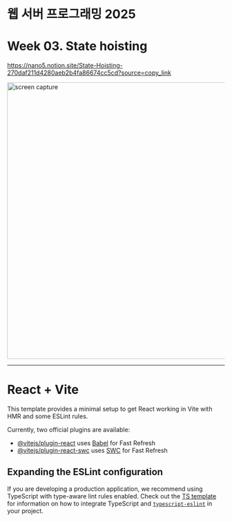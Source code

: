 # 웹 서버 프로그래밍 2025

# Week 03. State hoisting

https://nano5.notion.site/State-Hoisting-270daf211d4280aeb2b4fa86674cc5cd?source=copy_link

<img width="640" alt="screen capture" src="https://github.com/user-attachments/assets/b97ed985-c6e8-4a31-9559-5a14df5d15f5" />

---

# React + Vite

This template provides a minimal setup to get React working in Vite with HMR and some ESLint rules.

Currently, two official plugins are available:

- [@vitejs/plugin-react](https://github.com/vitejs/vite-plugin-react/blob/main/packages/plugin-react) uses [Babel](https://babeljs.io/) for Fast Refresh
- [@vitejs/plugin-react-swc](https://github.com/vitejs/vite-plugin-react/blob/main/packages/plugin-react-swc) uses [SWC](https://swc.rs/) for Fast Refresh

## Expanding the ESLint configuration

If you are developing a production application, we recommend using TypeScript with type-aware lint rules enabled. Check out the [TS template](https://github.com/vitejs/vite/tree/main/packages/create-vite/template-react-ts) for information on how to integrate TypeScript and [`typescript-eslint`](https://typescript-eslint.io) in your project.
